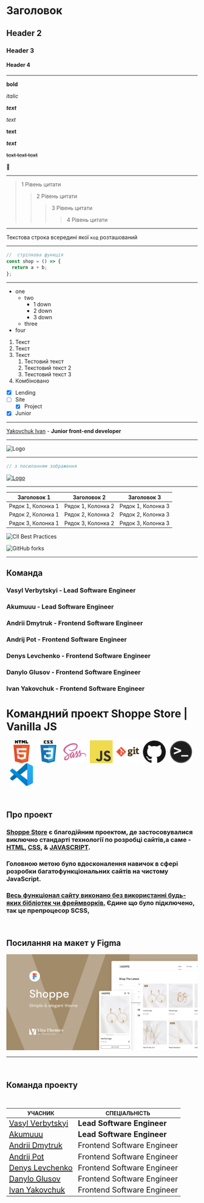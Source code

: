 # Заголовок

## Header 2

### Header 3

#### Header 4

---

**bold**

_italic_

**_text_**

_text_

**text**

**_text_**

~~text text text~~

:vhs:

---

> 1 Рівень цитати
>
> > 2 Рівень цитати
> >
> > > 3 Рівень цитати
> > >
> > > > 4 Рівень цитати

---

Текстова строка всередині якої `код` розташований

---

```javascript
//  стрілкова функція
const shop = () => {
  return a + b;
};
```

---

- one
  - two
    - 1 down
    - 2 down
    - 3 down
  - three
- four

1. Текст
2. Текст
3. Текст
   1. Тестовий текст
   2. Текстовий текст 2
   3. Текстовий текст 3
4. Комбіновано

- [x] Lending
- [ ] Site
  - [x] Project
- [x] Junior

---

[Yakovchuk Ivan](https://github.com/YakovchukIvan 'Перейти на Git Hub') - **Junior front-end developer**

---

![Logo](./👌%20Cover.jpg)

---

```js
// з посиланням зображення
```

[![Logo](./👌%20Cover.jpg)](https://gleeful-faloodeh-752787.netlify.app 'Перейти на проект')

---

| Заголовок 1        | Заголовок 2        | Заголовок 3        |
| ------------------ | ------------------ | ------------------ |
| Рядок 1, Колонка 1 | Рядок 1, Колонка 2 | Рядок 1, Колонка 3 |
| Рядок 2, Колонка 1 | Рядок 2, Колонка 2 | Рядок 2, Колонка 3 |
| Рядок 3, Колонка 1 | Рядок 3, Колонка 2 | Рядок 3, Колонка 3 |

![CII Best Practices](https://img.shields.io/cii/percentage/:projectId)

![GitHub forks](https://img.shields.io/github/forks/Ivan/shooping?style=plastic&logoColor=green&labelColor=blue&color=orange)

---

## Команда

### Vasyl Verbytskyi - **Lead Software Engineer**

### Akumuuu - **Lead Software Engineer**

### Andrii Dmytruk - Frontend Software Engineer

### Andrij Pot - Frontend Software Engineer

### Denys Levchenko - Frontend Software Engineer

### Danylo Glusov - Frontend Software Engineer

### Ivan Yakovchuk - Frontend Software Engineer

# Командний проект **Shoppe Store** | Vanilla JS

<img title='HTML5' align="left" alt="HTML5" width="60px" src="https://raw.githubusercontent.com/github/explore/80688e429a7d4ef2fca1e82350fe8e3517d3494d/topics/html/html.png"  style="margin-left: 10px;" />

<img title='CSS3' align="left" alt="CSS3" width="60px" src="https://raw.githubusercontent.com/github/explore/80688e429a7d4ef2fca1e82350fe8e3517d3494d/topics/css/css.png" style="margin-left: 10px;"/>

<img title='Sass' align="left" alt="Sass" width="60px" src="https://raw.githubusercontent.com/github/explore/80688e429a7d4ef2fca1e82350fe8e3517d3494d/topics/sass/sass.png" style="margin-left: 10px;"/>
<img title='img' align="left" alt="JavaScript" width="60px" src="https://raw.githubusercontent.com/github/explore/80688e429a7d4ef2fca1e82350fe8e3517d3494d/topics/javascript/javascript.png" style="margin-left: 10px;"/>

<img title='img' align="left" alt="Git" width="60px" src="https://raw.githubusercontent.com/github/explore/80688e429a7d4ef2fca1e82350fe8e3517d3494d/topics/git/git.png" style="margin-left: 10px;"/>

<img title='img' align="left" alt="GitHub" width="60px" src="https://raw.githubusercontent.com/github/explore/78df643247d429f6cc873026c0622819ad797942/topics/github/github.png" style="margin-left: 10px;"/>

<img title='img' align="left" alt="Terminal" width="60px" src="https://raw.githubusercontent.com/github/explore/80688e429a7d4ef2fca1e82350fe8e3517d3494d/topics/terminal/terminal.png" style="margin-left: 10px;"/>

<img title='img' alt="Visual Studio Code" width="60px" src="https://raw.githubusercontent.com/github/explore/80688e429a7d4ef2fca1e82350fe8e3517d3494d/topics/visual-studio-code/visual-studio-code.png" style="margin-left: 10px;"/>

&nbsp;

## Про проект

### [**Shoppe Store**](https://gleeful-faloodeh-752787.netlify.app/ 'Перейти на сайт проекту') є благодійним проектом, де застосовувалися виключно стандарті технології по розробці сайтів,а саме - <u>**HTML**</u>, <u>**CSS**</u>, & <u>**JAVASCRIPT**</u>.

### Головною метою було вдосконалення навичок в сфері розробки багатофункціональних сайтів на чистому JavaScript.

### <u>**Весь функціонал сайту виконано без використанні будь-яких бібліотек чи фреймворків.**</u> Єдине що було підключено, так це препроцесор SCSS,

&nbsp;

## Посилання на макет у Figma

[![Logo](./src/assets/img/Cover-figma.jpg)](<https://www.figma.com/file/yYKzT2pnaAR7UVJQKVhGJz/Shoppe-(Community)-(Copy)?type=design&node-id=1908-2067&mode=design&t=uM9WecxIjNGtVyRj-0> 'Перейти на проект')

---

&nbsp;

## Команда проекту

&nbsp;

| УЧАСНИК                                                                                                        | СПЕЦІАЛЬНІСТЬ                                                  |
| -------------------------------------------------------------------------------------------------------------- | -------------------------------------------------------------- |
| <span style="font-size:20px">[Vasyl Verbytskyi](https://github.com/San88Francisco 'Перейти на Git Hub')</span> | <span style="font-size:20px">**Lead Software Engineer**</span> |
| <span style="font-size:20px">[Akumuuu](https://github.com/Akumuuu 'Перейти на Git Hub')</span>                 | <span style="font-size:20px">**Lead Software Engineer**</span> |
| <span style="font-size:20px">[Andrii Dmytruk](https://github.com/admitruk237 'Перейти на Git Hub')</span>      | <span style="font-size:20px">Frontend Software Engineer</span> |
| <span style="font-size:20px">[Andrij Pot](https://github.com/AndrijPot 'Перейти на Git Hub')</span>            | <span style="font-size:20px">Frontend Software Engineer</span> |
| <span style="font-size:20px">[Denys Levchenko](https://github.com/gitdenlev 'Перейти на Git Hub')</span>       | <span style="font-size:20px">Frontend Software Engineer</span> |
| <span style="font-size:20px">[Danylo Glusov](https://github.com/Xlussov 'Перейти на Git Hub')</span>           | <span style="font-size:20px">Frontend Software Engineer</span> |
| <span style="font-size:20px">[Ivan Yakovchuk](https://github.com/YakovchukIvan 'Перейти на Git Hub')</span>    | <span style="font-size:20px">Frontend Software Engineer</span> |
